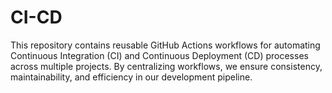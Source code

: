 # CI-CD
This repository contains reusable GitHub Actions workflows for automating Continuous Integration (CI) and Continuous Deployment (CD) processes across multiple projects. By centralizing workflows, we ensure consistency, maintainability, and efficiency in our development pipeline.
